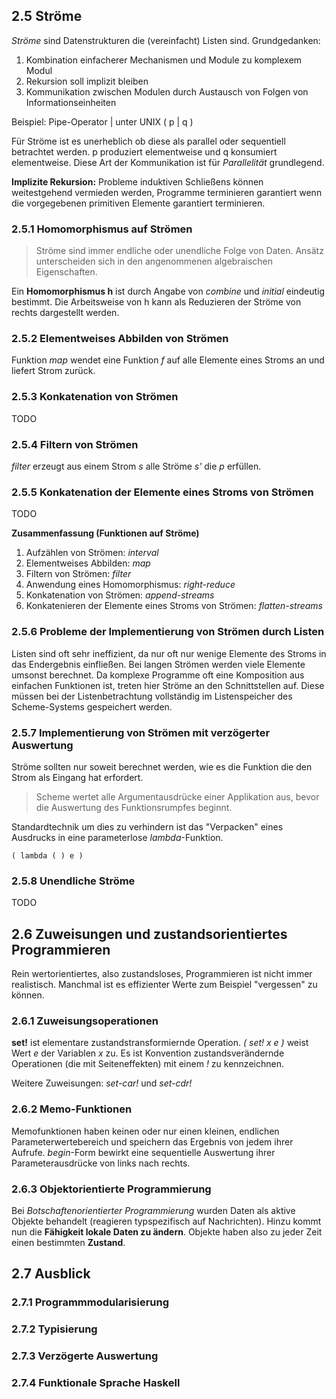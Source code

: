 ## 2.5 Ströme
*Ströme* sind Datenstrukturen die (vereinfacht) Listen sind. Grundgedanken:

1. Kombination einfacherer Mechanismen und Module zu komplexem Modul
2. Rekursion soll implizit bleiben
3. Kommunikation zwischen Modulen durch Austausch von Folgen von Informationseinheiten

Beispiel: Pipe-Operator | unter UNIX ( p | q )

Für Ströme ist es unerheblich ob diese als parallel oder sequentiell betrachtet werden. p produziert elementweise und q konsumiert elementweise. Diese Art der Kommunikation ist für *Parallelität* grundlegend.

**Implizite Rekursion:** Probleme induktiven Schließens können weitestgehend vermieden werden, Programme terminieren garantiert wenn die vorgegebenen primitiven Elemente garantiert terminieren.

### 2.5.1 Homomorphismus auf Strömen

> Ströme sind immer endliche oder unendliche Folge von Daten. Ansätz unterscheiden sich in den angenommenen algebraischen Eigenschaften.

Ein **Homomorphismus h** ist durch Angabe von *combine* und *initial* eindeutig bestimmt. Die Arbeitsweise von h kann als Reduzieren der Ströme von rechts dargestellt werden.

### 2.5.2 Elementweises Abbilden von Strömen
Funktion *map* wendet eine Funktion *f* auf alle Elemente eines Stroms an und liefert Strom zurück.

### 2.5.3 Konkatenation von Strömen
TODO

### 2.5.4 Filtern von Strömen
*filter* erzeugt aus einem Strom *s* alle Ströme *s'* die *p* erfüllen.

### 2.5.5 Konkatenation der Elemente eines Stroms von Strömen
TODO

**Zusammenfassung (Funktionen auf Ströme)**
1. Aufzählen von Strömen: *interval*
2. Elementweises Abbilden: *map*
3. Filtern von Strömen: *filter*
4. Anwendung eines Homomorphismus: *right-reduce*
5. Konkatenation von Strömen: *append-streams*
6. Konkatenieren der Elemente eines Stroms von Strömen: *flatten-streams*

### 2.5.6 Probleme der Implementierung von Strömen durch Listen
Listen sind oft sehr ineffizient, da nur oft nur wenige Elemente des Stroms in das Endergebnis einfließen. Bei langen Strömen werden viele Elemente umsonst berechnet. Da komplexe Programme oft eine Komposition aus einfachen Funktionen ist, treten hier Ströme an den Schnittstellen auf. Diese müssen bei der Listenbetrachtung vollständig im Listenspeicher des Scheme-Systems gespeichert werden.

### 2.5.7 Implementierung von Strömen mit verzögerter Auswertung
Ströme sollten nur soweit berechnet werden, wie es die Funktion die den Strom als Eingang hat erfordert.

> Scheme wertet alle Argumentausdrücke einer Applikation aus, bevor die Auswertung des Funktionsrumpfes beginnt.

Standardtechnik um dies zu verhindern ist das "Verpacken" eines Ausdrucks in eine parameterlose *lambda*-Funktion.

	( lambda ( ) e )

### 2.5.8 Unendliche Ströme
TODO

## 2.6 Zuweisungen und zustandsorientiertes Programmieren
Rein wertorientiertes, also zustandsloses, Programmieren ist nicht immer realistisch. Manchmal ist es effizienter Werte zum Beispiel "vergessen" zu können.

### 2.6.1 Zuweisungsoperationen
**set!** ist elementare zustandstransformiernde Operation. *( set! x e )* weist Wert *e* der Variablen *x* zu. Es ist Konvention zustandsverändernde Operationen (die mit Seiteneffekten) mit einem *!* zu kennzeichnen.

Weitere Zuweisungen: *set-car!* und *set-cdr!*

### 2.6.2 Memo-Funktionen
Memofunktionen haben keinen oder nur einen kleinen, endlichen Parameterwertebereich und speichern das Ergebnis von jedem ihrer Aufrufe. *begin*-Form bewirkt eine sequentielle Auswertung ihrer Parameterausdrücke von links nach rechts.

### 2.6.3 Objektorientierte Programmierung
Bei *Botschaftenorientierter Programmierung* wurden Daten als aktive Objekte behandelt (reagieren typspezifisch auf Nachrichten). Hinzu kommt nun die **Fähigkeit lokale Daten zu ändern**. Objekte haben also zu jeder Zeit einen bestimmten **Zustand**.

## 2.7 Ausblick
### 2.7.1 Programmmodularisierung
### 2.7.2 Typisierung
### 2.7.3 Verzögerte Auswertung
### 2.7.4 Funktionale Sprache Haskell
